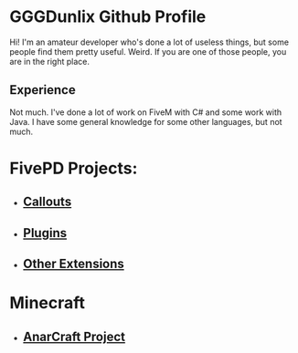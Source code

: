 # GGGDunlix Github Profile

Hi! I'm an amateur developer who's done a lot of useless things, but some people find them pretty useful. Weird. If you are one of those people, you are in the right place.


## Experience

Not much. I've done a lot of work on FiveM with C# and some work with Java. I have some general knowledge for some other languages, but not much.


# FivePD Projects:
* ## [Callouts](/fivepd/callouts.md)
* ## [Plugins](/fivepd/plugins.md)
* ## [Other Extensions](/fivepd/ext.md)
# Minecraft
* ## [AnarCraft Project](/minecraft/anarcraft.md)


